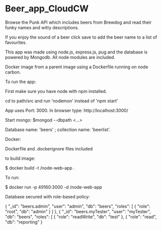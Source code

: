 # Beer_app_CloudCW

Browse the Punk API which includes beers from Brewdog and read their funky names and witty descriptions.

If you enjoy the sound of a beer click save to add the beer name to a list of favourites.

This app was made using node.js, express.js, pug and the database is powered by Mongodb. All node modules are included.

Docker image from a parent image using a Dockerfile  running on node carbon.


To run the app:

First make sure you have node with npm installed.

cd to path/src and run 'nodemon'  instead of  'npm start'

App uses Port: 3000. In browser type: http://localhost:3000/

Start mongo: $mongod --dbpath <...>

Database name: 'beers' ; collection name: 'beerlist'.

Docker:

Dockerfile and .dockerignore files included

to build image:

$ docker build -t <username>/node-web-app .

To run:

$ docker run -p 49160:3000 -d <your username>/node-web-app

Database secured with role-based policy:

{
  "_id": "beers.admin",
  "user": "admin",
  "db": "beers",
  "roles": [
    {
      "role": "root",
      "db": "admin"
    }
  ]
},
{
  "_id": "beers.myTester",
  "user": "myTester",
  "db": "beers",
  "roles": [
    {
      "role": "readWrite",
      "db": "test"
    },
    {
      "role": "read",
      "db": "reporting"
    }
